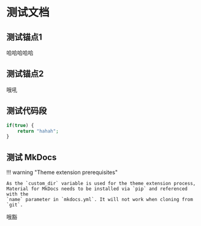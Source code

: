 # 测试文档

## 测试锚点1

哈哈哈哈哈

## 测试锚点2

哦吼

## 测试代码段
```php
if(true) {
    return "hahah";
}
```

## 测试 MkDocs
!!! warning "Theme extension prerequisites"

    As the `custom_dir` variable is used for the theme extension process,
    Material for MkDocs needs to be installed via `pip` and referenced with the
    `name` parameter in `mkdocs.yml`. It will not work when cloning from `git`.

哦豁
